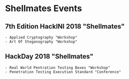 # Shellmates Events

## 7th Edition HackINI 2018 "Shellmates"
    
    - Applied Cryptography "Workshop"
    - Art Of Steganography "Workshop"
## HackDay 2018 "Shellmates"
    
    - Real World Pentration Testing Boxes "Workshop"
    - Penetration Testing Execution Standard "Conference"
